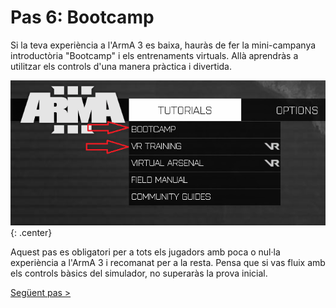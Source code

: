 # Pas 6: Bootcamp

Si la teva experiència a l'ArmA 3 es baixa, hauràs de fer la mini-campanya introductòria "Bootcamp" i els entrenaments virtuals. Allà aprendràs a utilitzar els controls d'una manera pràctica i divertida.

![image](_imatges/bootcamp.png){: .center}

Aquest pas es obligatori per a tots els jugadors amb poca o nul·la experiència a l'ArmA 3 i recomanat per a la resta. Pensa que si vas fluix amb els controls bàsics del simulador, no superaràs la prova inicial.

[Següent pas >](http://arma.cavallersdelcel.cat/gn/pas7)
